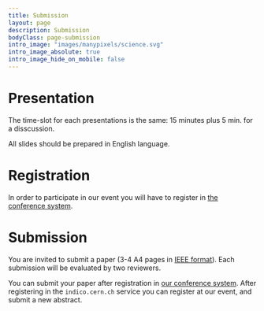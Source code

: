 ```yaml
---
title: Submission
layout: page
description: Submission
bodyClass: page-submission
intro_image: "images/manypixels/science.svg"
intro_image_absolute: true
intro_image_hide_on_mobile: false
---
```


# Presentation

The time-slot for each presentations is the same: 15&nbsp;minutes plus 5&nbsp;min. for a disscussion.

All slides should be prepared in English language.

# Registration

In order to participate in our event you will have to register in [the conference system](https://indico.cern.ch/event/1362028/).

# Submission

You are invited to submit a paper (3-4 A4 pages in [IEEE format](https://www.overleaf.com/latex/templates/ieee-conference-template/grfzhhncsfqn)).
Each submission will be evaluated by two reviewers.

You can submit your paper after registration in [our conference system](https://indico.cern.ch/event/1362028/).
After registering in the `indico.cern.ch` service you can register at our event, and submit a new abstract.
